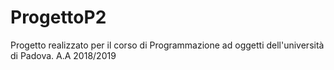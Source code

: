 # ProgettoP2
Progetto realizzato per il corso di Programmazione ad oggetti dell'università di Padova.
A.A 2018/2019
